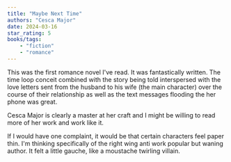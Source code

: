 ```yaml
---
title: "Maybe Next Time"
authors: "Cesca Major"
date: 2024-03-16
star_rating: 5
books/tags:
    - "fiction"
    - "romance"
---
```


This was the first romance novel I've read. It was fantastically written. The time loop conceit combined with the story being told interspersed with the love letters sent from the husband to his wife (the main character) over the course of their relationship as well as the text messages flooding the her phone was great.

Cesca Major is clearly a master at her craft and I might be willing to read more of her work and work like it.

If I would have one complaint, it would be that certain characters feel paper thin. I'm thinking specifically of the right wing anti work popular but waning author. It felt a little gauche, like a moustache twirling villain.